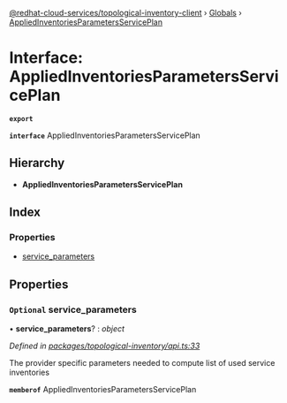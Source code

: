 [@redhat-cloud-services/topological-inventory-client](../README.md) › [Globals](../globals.md) › [AppliedInventoriesParametersServicePlan](appliedinventoriesparametersserviceplan.md)

# Interface: AppliedInventoriesParametersServicePlan

**`export`** 

**`interface`** AppliedInventoriesParametersServicePlan

## Hierarchy

* **AppliedInventoriesParametersServicePlan**

## Index

### Properties

* [service_parameters](appliedinventoriesparametersserviceplan.md#optional-service_parameters)

## Properties

### `Optional` service_parameters

• **service_parameters**? : *object*

*Defined in [packages/topological-inventory/api.ts:33](https://github.com/leSamo/javascript-clients/blob/master/packages/topological-inventory/api.ts#L33)*

The provider specific parameters needed to compute list of used service inventories

**`memberof`** AppliedInventoriesParametersServicePlan
